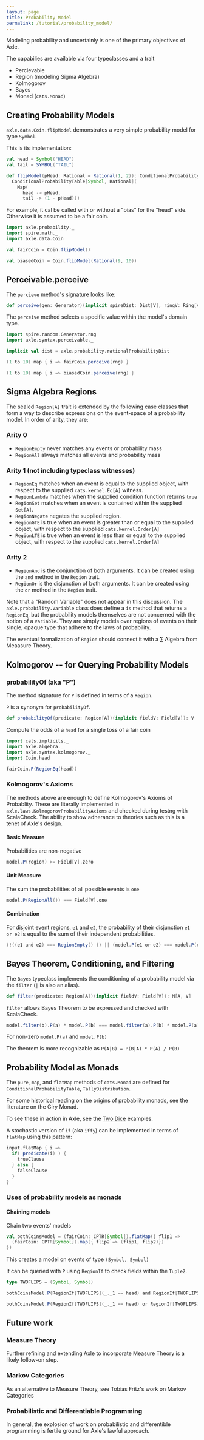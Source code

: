```yaml
---
layout: page
title: Probability Model
permalink: /tutorial/probability_model/
---
```


Modeling probability and uncertainly is one of the primary objectives of Axle.

The capabilies are available via four typeclasses and a trait

* Percievable
* Region (modeling Sigma Algebra)
* Kolmogorov
* Bayes
* Monad (`cats.Monad`)

## Creating Probability Models

`axle.data.Coin.flipModel` demonstrates a very simple probability model for type `Symbol`.

This is its implementation:

```scala
val head = Symbol("HEAD")
val tail = SYMBOL("TAIL")

def flipModel(pHead: Rational = Rational(1, 2)): ConditionalProbabilityTable[Symbol, Rational] =
  ConditionalProbabilityTable[Symbol, Rational](
    Map(
      head -> pHead,
      tail -> (1 - pHead)))
```

For example, it cal be called with or without a "bias" for the "head" side.
Otherwise it is assumed to be a fair coin.

```scala mdoc
import axle.probability._
import spire.math._
import axle.data.Coin

val fairCoin = Coin.flipModel()

val biasedCoin = Coin.flipModel(Rational(9, 10))
```

## Perceivable.perceive

The `percieve` method's signature looks like:

```scala
def perceive(gen: Generator)(implicit spireDist: Dist[V], ringV: Ring[V], orderV: Order[V]): A
```

The `perceive` method selects a specific value within the model's domain type.

```scala mdoc
import spire.random.Generator.rng
import axle.syntax.perceivable._

implicit val dist = axle.probability.rationalProbabilityDist

(1 to 10) map { i => fairCoin.perceive(rng) }

(1 to 10) map { i => biasedCoin.perceive(rng) }
```

## Sigma Algebra Regions

The sealed `Region[A]` trait is extended by the following case classes
that form a way to describe expressions on the event-space of a probability model.
In order of arity, they are:

### Arity 0

* `RegionEmpty` never matches any events or probability mass
* `RegionAll` always matches all events and probability mass

### Arity 1 (not including typeclass witnesses)

* `RegionEq` matches when an event is equal to the supplied object, with respect to the supplied `cats.kernel.Eq[A]` witness.
* `RegionLambda` matches when the supplied condition function returns `true`
* `RegionSet` matches when an event is contained within the supplied `Set[A]`.
* `RegionNegate` negates the supplied region.
* `RegionGTE` is true when an event is greater than or equal to the supplied object, with respect to the supplied `cats.kernel.Order[A]`
* `RegionLTE` is true when an event is less than or equal to the supplied object, with respect to the supplied `cats.kernel.Order[A]`

### Arity 2

* `RegionAnd` is the conjunction of both arguments.  It can be created using the `and` method in the `Region` trait.
* `RegionOr` is the disjunction of both arguments.  It can be created using the `or` method in the `Region` trait.

Note that a "Random Variable" does not appear in this discussion.
The `axle.probability.Variable` class does define a `is` method that returns a `RegionEq`,
but the probability models themselves are not concerned with the notion of a
`Variable`.
They are simply models over regions of events on their single, opaque type
that adhere to the laws of probability.

The eventual formalization of `Region` should connect it with a ∑ Algebra from Meaasure Theory.

## Kolmogorov -- for Querying Probability Models

### probabilityOf (aka "P")

The method signature for `P` is defined in terms of a `Region`.

`P` is a synonym for `probabilityOf`.

```scala
def probabilityOf(predicate: Region[A])(implicit fieldV: Field[V]): V
```

Compute the odds of a `head` for a single toss of a fair coin

```scala mdoc
import cats.implicits._
import axle.algebra._
import axle.syntax.kolmogorov._
import Coin.head

fairCoin.P(RegionEq(head))
```

### Kolmogorov's Axioms

The methods above are enough to define Kolmogorov's Axioms of Probablity.
These are literally implemented in `axle.laws.KolmogorovProbabilityAxioms` and
checked during testng with ScalaCheck.
The ability to show adherance to theories such as this is a tenet of Axle's design.

#### Basic Measure

Probabilities are non-negative

```scala
model.P(region) >= Field[V].zero
```

#### Unit Measure

The sum the probabilities of all possible events is `one`

```scala
model.P(RegionAll()) === Field[V].one
```

#### Combination

For disjoint event regions, `e1` and `e2`, the probability of their disjunction `e1 or e2`
is equal to the sum of their independent probabilities.

```scala
(!((e1 and e2) === RegionEmpty() )) || (model.P(e1 or e2) === model.P(e1) + model.P(e2))
```

## Bayes Theorem, Conditioning, and Filtering

The `Bayes` typeclass implements the conditioning of a probability model
via the `filter` (`|` is also an alias).

```scala
def filter(predicate: Region[A])(implicit fieldV: Field[V]): M[A, V]
```

`filter` allows Bayes Theorem to be expressed and checked with ScalaCheck.

```scala
model.filter(b).P(a) * model.P(b) === model.filter(a).P(b) * model.P(a)
```

For non-zero `model.P(a)` and `model.P(b)`

The theorem is more recognizable as `P(A|B) = P(B|A) * P(A) / P(B)`

## Probability Model as Monads

The `pure`, `map`, and `flatMap` methods of `cats.Monad` are defined
for `ConditionalProbabilityTable`, `TallyDistribution`.

For some historical reading on the origins of probability monads, see the literature on the
Giry Monad.

To see these in action in Axle, see the [Two Dice](/tutorial/two_dice/) examples.

A stochastic version of `if` (aka `iffy`) can be implemented in terms of `flatMap`
using this pattern:

```scala
input.flatMap { i =>
  if( predicate(i) ) {
    trueClause
  } else {
    falseClause
  }
}
```

### Uses of probability models as monads

#### Chaining models

Chain two events' models

```scala mdoc
val bothCoinsModel = (fairCoin: CPTR[Symbol]).flatMap({ flip1 =>
  (fairCoin: CPTR[Symbol]).map({ flip2 => (flip1, flip2)})
})
```

This creates a model on events of type `(Symbol, Symbol)`

It can be queried with `P` using `RegionIf` to check fields within the `Tuple2`.

```scala mdoc
type TWOFLIPS = (Symbol, Symbol)

bothCoinsModel.P(RegionIf[TWOFLIPS](_._1 == head) and RegionIf[TWOFLIPS](_._2 == head))

bothCoinsModel.P(RegionIf[TWOFLIPS](_._1 == head) or RegionIf[TWOFLIPS](_._2 == head))
```

## Future work

### Measure Theory

Further refining and extending Axle to incorporate Measure Theory is a likely follow-on step.

### Markov Categories

As an alternative to Measure Theory, see Tobias Fritz's work on Markov Categories

### Probabilistic and Differentiable Programming

In general, the explosion of work on probabilistic and differentible programming is fertile ground for Axle's lawful approach.
